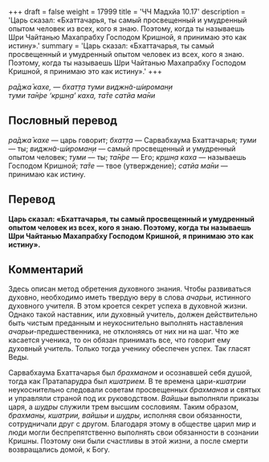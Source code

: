 +++
draft = false
weight = 17999
title = 'ЧЧ Мадхйа 10.17'
description = 'Царь сказал: «Бхаттачарья, ты самый просвещенный и умудренный опытом человек из всех, кого я знаю. Поэтому, когда ты называешь Шри Чайтанью Махапрабху Господом Кришной, я принимаю это как истину».'
summary = 'Царь сказал: «Бхаттачарья, ты самый просвещенный и умудренный опытом человек из всех, кого я знаю. Поэтому, когда ты называешь Шри Чайтанью Махапрабху Господом Кришной, я принимаю это как истину».'
+++

_ра̄джа̄ кахе, — бхат̣т̣а туми виджн̃а-ш́ироман̣и  
туми та̄н̇ре ‘кр̣шн̣а’ каха, та̄те сатйа ма̄ни_

## Пословный перевод

_ра̄джа̄_ _кахе_ — царь говорит; _бхат̣т̣а_ — Сарвабхаума Бхаттачарья; _туми_ — ты; _виджн̃а_\-_ш́ироман̣и_ — самый просвещенный и умудренный опытом человек; _туми_ — ты; _та̄н̇ре_ — Его; _кр̣шн̣а_ _каха_ — называешь Господом Кришной; _та̄те_ — твое (утверждение); _сатйа_ _ма̄ни_ — принимаю как истину.

## Перевод

**Царь сказал: «Бхаттачарья, ты самый просвещенный и умудренный опытом человек из всех, кого я знаю. Поэтому, когда ты называешь Шри Чайтанью Махапрабху Господом Кришной, я принимаю это как истину».**

## Комментарий

Здесь описан метод обретения духовного знания. Чтобы развиваться духовно, необходимо иметь твердую веру в слова _ачарьи,_ истинного духовного учителя. В этом кроется секрет успеха в духовной жизни. Однако такой наставник, или духовный учитель, должен действительно быть чистым преданным и неукоснительно выполнять наставления _ачарьи_\-предшественника, не отклоняясь от них ни на шаг. Что же касается ученика, то он обязан принимать все, что говорит ему духовный учитель. Только тогда ученику обеспечен успех. Так гласят Веды.

Сарвабхаума Бхаттачарья был _брахманом_ и осознавшей себя душой, тогда как Пратапарудра был _кшатрием._ В те времена цари-_кшатрии_ неукоснительно следовали советам просвещенных _брахманов_ и святых и управляли страной под их руководством. _Вайшьи_ выполняли приказы царя, а _шудры_ служили трем высшим сословиям. Таким образом, _брахманы, кшатрии, вайшьи_ и _шудры,_ исполняя свои обязанности, сотрудничали друг с другом. Благодаря этому в обществе царил мир и люди могли беспрепятственно выполнять свои обязанности в сознании Кришны. Поэтому они были счастливы в этой жизни, а после смерти возвращались домой, к Богу.
